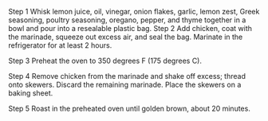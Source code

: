 Step 1
Whisk lemon juice, oil, vinegar, onion flakes, garlic, lemon zest, Greek seasoning, poultry seasoning, oregano, pepper, and thyme together in a bowl and pour into a resealable plastic bag.
Step 2
Add chicken, coat with the marinade, squeeze out excess air, and seal the bag. Marinate in the refrigerator for at least 2 hours.

Step 3
Preheat the oven to 350 degrees F (175 degrees C).

Step 4
Remove chicken from the marinade and shake off excess; thread onto skewers. Discard the remaining marinade. Place the skewers on a baking sheet.

Step 5
Roast in the preheated oven until golden brown, about 20 minutes.